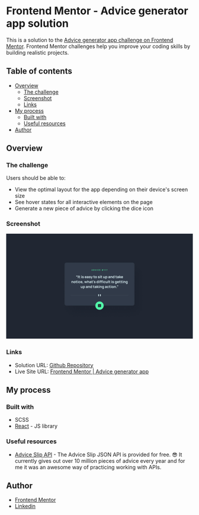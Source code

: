 # Frontend Mentor - Advice generator app solution

This is a solution to the [Advice generator app challenge on Frontend Mentor](https://www.frontendmentor.io/challenges/advice-generator-app-QdUG-13db). Frontend Mentor challenges help you improve your coding skills by building realistic projects.

## Table of contents

- [Overview](#overview)
  - [The challenge](#the-challenge)
  - [Screenshot](#screenshot)
  - [Links](#links)
- [My process](#my-process)
  - [Built with](#built-with)
  - [Useful resources](#useful-resources)
- [Author](#author)

## Overview

### The challenge

Users should be able to:

- View the optimal layout for the app depending on their device's screen size
- See hover states for all interactive elements on the page
- Generate a new piece of advice by clicking the dice icon

### Screenshot

![](./src/assets/design/desktop-design.jpg)

### Links

- Solution URL: [Github Repository](https://github.com/simokitkat/advice-generator-app)
- Live Site URL: [Frontend Mentor | Advice generator app](https://advicegeneratorapp.netlify.app)

## My process

### Built with

- SCSS
- [React](https://reactjs.org/) - JS library

### Useful resources

- [Advice Slip API](https://api.adviceslip.com) - The Advice Slip JSON API is provided for free. 😎 It currently gives out over 10 million pieces of advice every year and for me it was an awesome way of practicing working with APIs.

## Author

- [Frontend Mentor](https://www.frontendmentor.io/profile/simokitkat)
- [Linkedin](https://www.linkedin.com/in/islamsoliman92)
